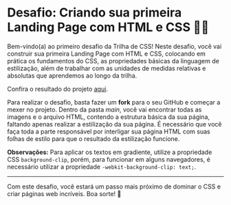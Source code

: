 # Desafio: Criando sua primeira Landing Page com HTML e CSS 👩‍💻

Bem-vindo(a) ao primeiro desafio da Trilha de CSS! Neste desafio, você vai construir sua primeira Landing Page com HTML e CSS, colocando em prática os fundamentos do CSS, as propriedades básicas da linguagem de estilização, além de trabalhar com as unidades de medidas relativas e absolutas que aprendemos ao longo da trilha.

Confira o resultado do projeto [aqui](https://paulaalessandrars.github.io/trilha-css-desafio-01/).

Para realizar o desafio, basta fazer um **fork** para o seu GitHub e começar a mexer no projeto. Dentro da pasta *main*, você vai encontrar todas as imagens e o arquivo HTML, contendo a estrutura básica da sua página, faltando apenas realizar a estilização da sua página. É necessário que você faça toda a parte responsável por interligar sua página HTML com suas folhas de estilo para que o resultado da estilização funcione.

**Observações:** Para aplicar os textos em gradiente, utilize a propriedade CSS `background-clip`, porém, para funcionar em alguns navegadores, é necessário utilizar a propriedade `-webkit-background-clip: text;`.


---

Com este desafio, você estará um passo mais próximo de dominar o CSS e criar páginas web incríveis. Boa sorte! 🎉


